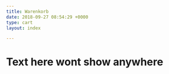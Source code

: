 ```yaml
---
title: Warenkorb
date: 2018-09-27 08:54:29 +0000
type: cart
layout: index

---
```

# Text here wont show anywhere